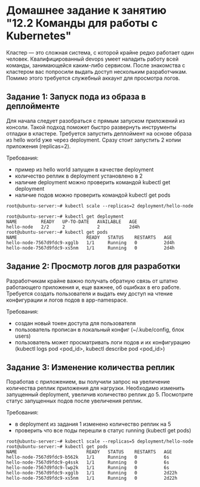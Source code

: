 # Домашнее задание к занятию "12.2 Команды для работы с Kubernetes"
Кластер — это сложная система, с которой крайне редко работает один человек. Квалифицированный devops умеет наладить работу всей команды, занимающейся каким-либо сервисом.
После знакомства с кластером вас попросили выдать доступ нескольким разработчикам. Помимо этого требуется служебный аккаунт для просмотра логов.

## Задание 1: Запуск пода из образа в деплойменте
Для начала следует разобраться с прямым запуском приложений из консоли. Такой подход поможет быстро развернуть инструменты отладки в кластере. Требуется запустить деплоймент на основе образа из hello world уже через deployment. Сразу стоит запустить 2 копии приложения (replicas=2). 

Требования:
 * пример из hello world запущен в качестве deployment
 * количество реплик в deployment установлено в 2
 * наличие deployment можно проверить командой kubectl get deployment
 * наличие подов можно проверить командой kubectl get pods

```
root@ubuntu-server:~# kubectl scale --replicas=2 deployment/hello-node

root@ubuntu-server:~# kubectl get deployment
NAME         READY   UP-TO-DATE   AVAILABLE   AGE
hello-node   2/2     2            2           2d4h
root@ubuntu-server:~# kubectl get pods
NAME                          READY   STATUS    RESTARTS   AGE
hello-node-7567d9fdc9-xgglb   1/1     Running   0          2d4h
hello-node-7567d9fdc9-xs5nm   1/1     Running   0          2d4h
```

## Задание 2: Просмотр логов для разработки
Разработчикам крайне важно получать обратную связь от штатно работающего приложения и, еще важнее, об ошибках в его работе. 
Требуется создать пользователя и выдать ему доступ на чтение конфигурации и логов подов в app-namespace.

Требования: 
 * создан новый токен доступа для пользователя
 * пользователь прописан в локальный конфиг (~/.kube/config, блок users)
 * пользователь может просматривать логи подов и их конфигурацию (kubectl logs pod <pod_id>, kubectl describe pod <pod_id>)


## Задание 3: Изменение количества реплик 
Поработав с приложением, вы получили запрос на увеличение количества реплик приложения для нагрузки. Необходимо изменить запущенный deployment, увеличив количество реплик до 5. Посмотрите статус запущенных подов после увеличения реплик. 

Требования:
 * в deployment из задания 1 изменено количество реплик на 5
 * проверить что все поды перешли в статус running (kubectl get pods)

```
root@ubuntu-server:~# kubectl scale --replicas=5 deployment/hello-node
root@ubuntu-server:~# kubectl get pods
NAME                          READY   STATUS    RESTARTS   AGE
hello-node-7567d9fdc9-b562k   1/1     Running   0          6s
hello-node-7567d9fdc9-g4ssk   1/1     Running   0          6s
hello-node-7567d9fdc9-lwp2k   1/1     Running   0          6s
hello-node-7567d9fdc9-xgglb   1/1     Running   0          2d22h
hello-node-7567d9fdc9-xs5nm   1/1     Running   0          2d22h
```
